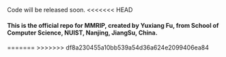 Code will be released soon.
<<<<<<< HEAD
<h4>This is the official repo for MMRIP, created by Yuxiang Fu, from School of Computer Science, NUIST, Nanjing, JiangSu, China.</h4>
=======
>>>>>>> df8a230455a10bb539a54d36a624e2099406ea84
